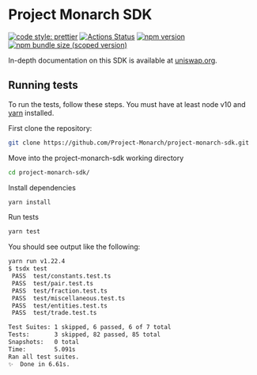 # Project Monarch SDK

[![code style: prettier](https://img.shields.io/badge/code_style-prettier-ff69b4.svg?style=flat-square)](https://github.com/prettier/prettier)
[![Actions Status](https://github.com/Project-Monarch/project-monarch-sdk/workflows/CI/badge.svg)](https://github.com/Project-Monarch/project-monarch-sdk)
[![npm version](https://img.shields.io/npm/v/@project-monarch/sdk/latest.svg)](https://www.npmjs.com/package/@project-monarch/sdk/v/latest)
[![npm bundle size (scoped version)](https://img.shields.io/bundlephobia/minzip/@project-monarch/sdk/latest.svg)](https://bundlephobia.com/result?p=@project-monarch/sdk@latest)

In-depth documentation on this SDK is available at [uniswap.org](https://uniswap.org/docs/v2/SDK/getting-started/).

## Running tests

To run the tests, follow these steps. You must have at least node v10 and [yarn](https://yarnpkg.com/) installed.

First clone the repository:

```sh
git clone https://github.com/Project-Monarch/project-monarch-sdk.git
```

Move into the project-monarch-sdk working directory

```sh
cd project-monarch-sdk/
```

Install dependencies

```sh
yarn install
```

Run tests

```sh
yarn test
```

You should see output like the following:

```sh
yarn run v1.22.4
$ tsdx test
 PASS  test/constants.test.ts
 PASS  test/pair.test.ts
 PASS  test/fraction.test.ts
 PASS  test/miscellaneous.test.ts
 PASS  test/entities.test.ts
 PASS  test/trade.test.ts

Test Suites: 1 skipped, 6 passed, 6 of 7 total
Tests:       3 skipped, 82 passed, 85 total
Snapshots:   0 total
Time:        5.091s
Ran all test suites.
✨  Done in 6.61s.
```
